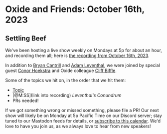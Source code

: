 # Oxide and Friends: October 16th, 2023

## Settling Beef

We've been hosting a live show weekly on Mondays at 5p for about an hour,
and recording them all; here is
[the recording from October 16th, 2023](https://youtu.be/jZs3hEBXcSw).

In addition to
[Bryan Cantrill](https://mastodon.social/@bcantrill) and
[Adam Leventhal](https://mastodon.social/@ahl),
we were joined by special guest
[Conor Hoekstra](https://twitter.com/code_report)
and Oxide colleague
[Cliff Biffle](https://hachyderm.io/@cliffle).

Some of the topics we hit on, in the order that we hit them:

- [Topic](link)
- [@M:SS](link into recording)
  *Leventhal's Conundrum*
- PRs needed!

If we got something wrong or missed something, please file a PR!
Our next show will likely be on Monday at 5p Pacific Time on our Discord
server; stay tuned to our Mastodon feeds for details, or [subscribe to this
calendar](https://sesh.fyi/api/calendar/v2/iMdFbuFRupMwuTiwvXswNU.ics).  We'd
love to have you join us, as we always love to hear from new speakers!

